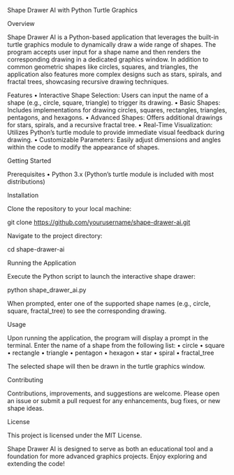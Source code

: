 Shape Drawer AI with Python Turtle Graphics

Overview

Shape Drawer AI is a Python-based application that leverages the built-in turtle graphics module to dynamically draw a wide range of shapes. The program accepts user input for a shape name and then renders the corresponding drawing in a dedicated graphics window. In addition to common geometric shapes like circles, squares, and triangles, the application also features more complex designs such as stars, spirals, and fractal trees, showcasing recursive drawing techniques.

Features
	•	Interactive Shape Selection: Users can input the name of a shape (e.g., circle, square, triangle) to trigger its drawing.
	•	Basic Shapes: Includes implementations for drawing circles, squares, rectangles, triangles, pentagons, and hexagons.
	•	Advanced Shapes: Offers additional drawings for stars, spirals, and a recursive fractal tree.
	•	Real-Time Visualization: Utilizes Python’s turtle module to provide immediate visual feedback during drawing.
	•	Customizable Parameters: Easily adjust dimensions and angles within the code to modify the appearance of shapes.

Getting Started

Prerequisites
	•	Python 3.x (Python’s turtle module is included with most distributions)

Installation

Clone the repository to your local machine:

git clone https://github.com/yourusername/shape-drawer-ai.git

Navigate to the project directory:

cd shape-drawer-ai

Running the Application

Execute the Python script to launch the interactive shape drawer:

python shape_drawer_ai.py

When prompted, enter one of the supported shape names (e.g., circle, square, fractal_tree) to see the corresponding drawing.

Usage

Upon running the application, the program will display a prompt in the terminal. Enter the name of a shape from the following list:
	•	circle
	•	square
	•	rectangle
	•	triangle
	•	pentagon
	•	hexagon
	•	star
	•	spiral
	•	fractal_tree

The selected shape will then be drawn in the turtle graphics window.

Contributing

Contributions, improvements, and suggestions are welcome. Please open an issue or submit a pull request for any enhancements, bug fixes, or new shape ideas.

License

This project is licensed under the MIT License.

Shape Drawer AI is designed to serve as both an educational tool and a foundation for more advanced graphics projects. Enjoy exploring and extending the code!

